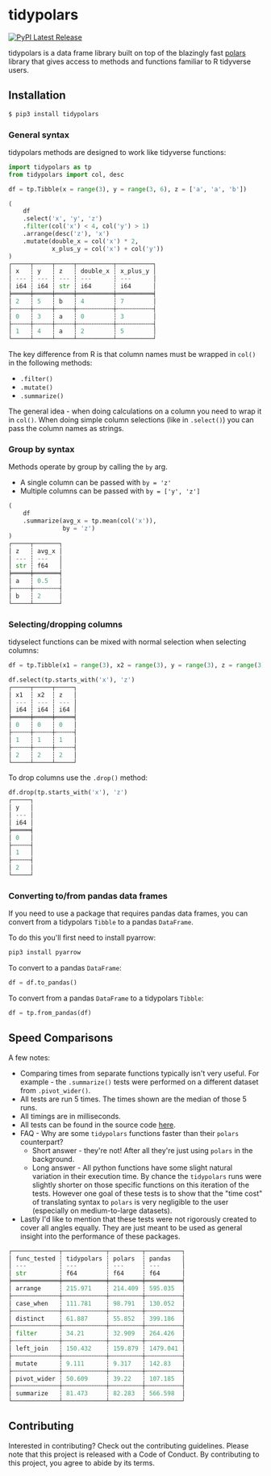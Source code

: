 # tidypolars
[![PyPI Latest Release](https://img.shields.io/pypi/v/tidypolars.svg)](https://pypi.org/project/tidypolars/)

tidypolars is a data frame library built on top of the blazingly fast [polars](https://github.com/pola-rs/polars) library that gives access to methods and functions familiar to R tidyverse users.

## Installation
```bash
$ pip3 install tidypolars
```

### General syntax

tidypolars methods are designed to work like tidyverse functions:

```python
import tidypolars as tp
from tidypolars import col, desc

df = tp.Tibble(x = range(3), y = range(3, 6), z = ['a', 'a', 'b'])

(
    df
    .select('x', 'y', 'z')
    .filter(col('x') < 4, col('y') > 1)
    .arrange(desc('z'), 'x')
    .mutate(double_x = col('x') * 2,
            x_plus_y = col('x') + col('y'))
)
┌─────┬─────┬─────┬──────────┬──────────┐
│ x   ┆ y   ┆ z   ┆ double_x ┆ x_plus_y │
│ --- ┆ --- ┆ --- ┆ ---      ┆ ---      │
│ i64 ┆ i64 ┆ str ┆ i64      ┆ i64      │
╞═════╪═════╪═════╪══════════╪══════════╡
│ 2   ┆ 5   ┆ b   ┆ 4        ┆ 7        │
├╌╌╌╌╌┼╌╌╌╌╌┼╌╌╌╌╌┼╌╌╌╌╌╌╌╌╌╌┼╌╌╌╌╌╌╌╌╌╌┤
│ 0   ┆ 3   ┆ a   ┆ 0        ┆ 3        │
├╌╌╌╌╌┼╌╌╌╌╌┼╌╌╌╌╌┼╌╌╌╌╌╌╌╌╌╌┼╌╌╌╌╌╌╌╌╌╌┤
│ 1   ┆ 4   ┆ a   ┆ 2        ┆ 5        │
└─────┴─────┴─────┴──────────┴──────────┘
```

The key difference from R is that column names must be wrapped in `col()` in the following methods:
* `.filter()`
* `.mutate()`
* `.summarize()`

The general idea - when doing calculations on a column you need to wrap it in `col()`. When doing simple column selections (like in `.select()`) you can pass the column names as strings.

### Group by syntax

Methods operate by group by calling the `by` arg.

* A single column can be passed with `by = 'z'`
* Multiple columns can be passed with `by = ['y', 'z']`

```python
(
    df
    .summarize(avg_x = tp.mean(col('x')),
               by = 'z')
)
┌─────┬───────┐
│ z   ┆ avg_x │
│ --- ┆ ---   │
│ str ┆ f64   │
╞═════╪═══════╡
│ a   ┆ 0.5   │
├╌╌╌╌╌┼╌╌╌╌╌╌╌┤
│ b   ┆ 2     │
└─────┴───────┘
```

### Selecting/dropping columns

tidyselect functions can be mixed with normal selection when selecting columns:

```python
df = tp.Tibble(x1 = range(3), x2 = range(3), y = range(3), z = range(3))

df.select(tp.starts_with('x'), 'z')
┌─────┬─────┬─────┐
│ x1  ┆ x2  ┆ z   │
│ --- ┆ --- ┆ --- │
│ i64 ┆ i64 ┆ i64 │
╞═════╪═════╪═════╡
│ 0   ┆ 0   ┆ 0   │
├╌╌╌╌╌┼╌╌╌╌╌┼╌╌╌╌╌┤
│ 1   ┆ 1   ┆ 1   │
├╌╌╌╌╌┼╌╌╌╌╌┼╌╌╌╌╌┤
│ 2   ┆ 2   ┆ 2   │
└─────┴─────┴─────┘
```

To drop columns use the `.drop()` method:

```python
df.drop(tp.starts_with('x'), 'z')
┌─────┐
│ y   │
│ --- │
│ i64 │
╞═════╡
│ 0   │
├╌╌╌╌╌┤
│ 1   │
├╌╌╌╌╌┤
│ 2   │
└─────┘
```

### Converting to/from pandas data frames

If you need to use a package that requires pandas data frames, you can convert from a tidypolars `Tibble` to
a pandas `DataFrame`.

To do this you'll first need to install pyarrow:

```bash
pip3 install pyarrow
```

To convert to a pandas `DataFrame`:

```python
df = df.to_pandas()
```

To convert from a pandas `DataFrame` to a tidypolars `Tibble`:

```python
df = tp.from_pandas(df)
```

## Speed Comparisons

A few notes:

* Comparing times from separate functions typically isn't very useful. For example - the `.summarize()` tests
  were performed on a different dataset from `.pivot_wider()`.
* All tests are run 5 times. The times shown are the median of those 5 runs.
* All timings are in milliseconds.
* All tests can be found in the source code 
  [here](https://github.com/markfairbanks/tidypolars/blob/main/benchmarks/benchmarks.ipynb).
* FAQ - Why are some `tidypolars` functions faster than their `polars` counterpart?
  + Short answer - they're not! After all they're just using `polars` in the background.
  + Long answer - All python functions have some slight natural variation in their execution time. 
  By chance the `tidypolars` runs were slightly shorter on those specific functions on this
  iteration of the tests. However one goal of these tests is to show that the "time cost" of
  translating syntax to `polars` is very negligible to the
  user (especially on medium-to-large datasets).
* Lastly I'd like to mention that these tests were not rigorously created to cover all angles equally. They are just meant to be used as general insight into the performance of these packages.

```python
┌─────────────┬────────────┬─────────┬──────────┐
│ func_tested ┆ tidypolars ┆ polars  ┆ pandas   │
│ ---         ┆ ---        ┆ ---     ┆ ---      │
│ str         ┆ f64        ┆ f64     ┆ f64      │
╞═════════════╪════════════╪═════════╪══════════╡
│ arrange     ┆ 215.971    ┆ 214.409 ┆ 595.035  │
├╌╌╌╌╌╌╌╌╌╌╌╌╌┼╌╌╌╌╌╌╌╌╌╌╌╌┼╌╌╌╌╌╌╌╌╌┼╌╌╌╌╌╌╌╌╌╌┤
│ case_when   ┆ 111.781    ┆ 98.791  ┆ 130.052  │
├╌╌╌╌╌╌╌╌╌╌╌╌╌┼╌╌╌╌╌╌╌╌╌╌╌╌┼╌╌╌╌╌╌╌╌╌┼╌╌╌╌╌╌╌╌╌╌┤
│ distinct    ┆ 61.887     ┆ 55.852  ┆ 399.186  │
├╌╌╌╌╌╌╌╌╌╌╌╌╌┼╌╌╌╌╌╌╌╌╌╌╌╌┼╌╌╌╌╌╌╌╌╌┼╌╌╌╌╌╌╌╌╌╌┤
│ filter      ┆ 34.21      ┆ 32.909  ┆ 264.426  │
├╌╌╌╌╌╌╌╌╌╌╌╌╌┼╌╌╌╌╌╌╌╌╌╌╌╌┼╌╌╌╌╌╌╌╌╌┼╌╌╌╌╌╌╌╌╌╌┤
│ left_join   ┆ 150.432    ┆ 159.879 ┆ 1479.041 │
├╌╌╌╌╌╌╌╌╌╌╌╌╌┼╌╌╌╌╌╌╌╌╌╌╌╌┼╌╌╌╌╌╌╌╌╌┼╌╌╌╌╌╌╌╌╌╌┤
│ mutate      ┆ 9.111      ┆ 9.317   ┆ 142.83   │
├╌╌╌╌╌╌╌╌╌╌╌╌╌┼╌╌╌╌╌╌╌╌╌╌╌╌┼╌╌╌╌╌╌╌╌╌┼╌╌╌╌╌╌╌╌╌╌┤
│ pivot_wider ┆ 50.609     ┆ 39.22   ┆ 107.185  │
├╌╌╌╌╌╌╌╌╌╌╌╌╌┼╌╌╌╌╌╌╌╌╌╌╌╌┼╌╌╌╌╌╌╌╌╌┼╌╌╌╌╌╌╌╌╌╌┤
│ summarize   ┆ 81.473     ┆ 82.283  ┆ 566.598  │
└─────────────┴────────────┴─────────┴──────────┘
```

## Contributing

Interested in contributing? Check out the contributing guidelines. Please note that this project is released with a Code of Conduct. By contributing to this project, you agree to abide by its terms.
